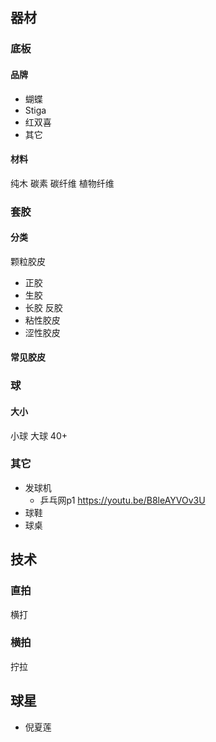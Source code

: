 ## 器材
### 底板
#### 品牌
- 蝴蝶
- Stiga
- 红双喜
- 其它
#### 材料
纯木
碳素
碳纤维
植物纤维
### 套胶
#### 分类
颗粒胶皮
- 正胶
- 生胶
- 长胶
反胶
- 粘性胶皮
- 涩性胶皮
#### 常见胶皮

### 球
#### 大小
小球
大球
40+
### 其它
- 发球机
   - 乒乓网p1 https://youtu.be/B8leAYVOv3U
- 球鞋
- 球桌
## 技术
### 直拍
横打
### 横拍
拧拉
## 球星
- 倪夏莲